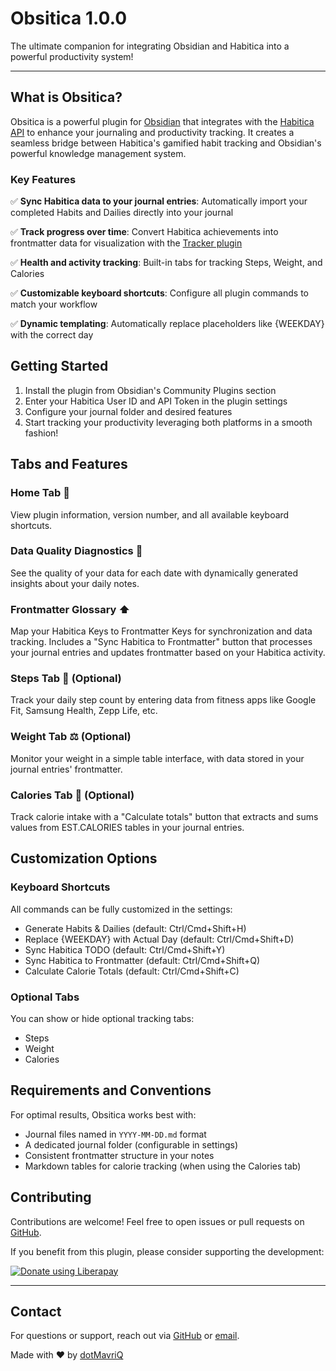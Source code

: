 
# Obsitica 1.0.0

The ultimate companion for integrating Obsidian and Habitica into a powerful productivity system!

---

## What is Obsitica?

Obsitica is a powerful plugin for [Obsidian](https://obsidian.md/) that integrates with the [Habitica API](https://habitica.com/apidoc/) to enhance your journaling and productivity tracking. It creates a seamless bridge between Habitica's gamified habit tracking and Obsidian's powerful knowledge management system.

### Key Features

✅ **Sync Habitica data to your journal entries**: Automatically import your completed Habits and Dailies directly into your journal
  
✅ **Track progress over time**: Convert Habitica achievements into frontmatter data for visualization with the [Tracker plugin](https://github.com/pyrochlore/obsidian-tracker)
  
✅ **Health and activity tracking**: Built-in tabs for tracking Steps, Weight, and Calories
  
✅ **Customizable keyboard shortcuts**: Configure all plugin commands to match your workflow
  
✅ **Dynamic templating**: Automatically replace placeholders like {WEEKDAY} with the correct day

## Getting Started

1. Install the plugin from Obsidian's Community Plugins section
2. Enter your Habitica User ID and API Token in the plugin settings
3. Configure your journal folder and desired features
4. Start tracking your productivity leveraging both platforms in a smooth fashion!

## Tabs and Features

### Home Tab 🏡
View plugin information, version number, and all available keyboard shortcuts.

### Data Quality Diagnostics 🔎
See the quality of your data for each date with dynamically generated insights about your daily notes.

### Frontmatter Glossary ⬆️
Map your Habitica Keys to Frontmatter Keys for synchronization and data tracking. Includes a "Sync Habitica to Frontmatter" button that processes your journal entries and updates frontmatter based on your Habitica activity.

### Steps Tab 👟 (Optional)
Track your daily step count by entering data from fitness apps like Google Fit, Samsung Health, Zepp Life, etc.

### Weight Tab ⚖️ (Optional)
Monitor your weight in a simple table interface, with data stored in your journal entries' frontmatter.

### Calories Tab 🍔 (Optional)
Track calorie intake with a "Calculate totals" button that extracts and sums values from EST.CALORIES tables in your journal entries.

## Customization Options

### Keyboard Shortcuts
All commands can be fully customized in the settings:
- Generate Habits & Dailies (default: Ctrl/Cmd+Shift+H)
- Replace {WEEKDAY} with Actual Day (default: Ctrl/Cmd+Shift+D)
- Sync Habitica TODO (default: Ctrl/Cmd+Shift+Y)
- Sync Habitica to Frontmatter (default: Ctrl/Cmd+Shift+Q)
- Calculate Calorie Totals (default: Ctrl/Cmd+Shift+C)

### Optional Tabs
You can show or hide optional tracking tabs:
- Steps
- Weight
- Calories

## Requirements and Conventions

For optimal results, Obsitica works best with:
- Journal files named in `YYYY-MM-DD.md` format
- A dedicated journal folder (configurable in settings)
- Consistent frontmatter structure in your notes
- Markdown tables for calorie tracking (when using the Calories tab)

## Contributing

Contributions are welcome! Feel free to open issues or pull requests on [GitHub](https://github.com/dotMavriQ/Obsitica).

If you benefit from this plugin, please consider supporting the development:

<a href="https://liberapay.com/dotMavriQ/donate"><img alt="Donate using Liberapay" src="https://img.shields.io/liberapay/patrons/dotMavriQ.svg?logo=liberapay"></a>

---

## Contact

For questions or support, reach out via [GitHub](https://github.com/dotMavriQ/Obsitica) or [email](mailto:obsitica+dotmavriq@gmail.com).

Made with ❤️ by [dotMavriQ](https://github.com/dotMavriQ)
